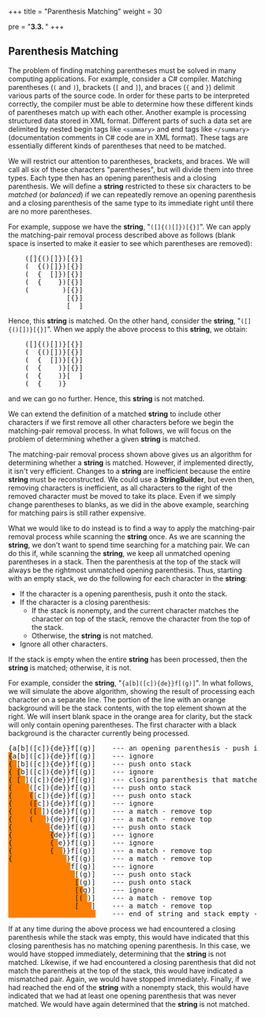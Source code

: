 +++
title = "Parenthesis Matching"
weight = 30

pre = "<b>3.3. </b>"
+++

## Parenthesis Matching

The problem of finding matching parentheses must be solved in many
computing applications. For example, consider a C\# compiler. Matching
parentheses (`(` and `)`), brackets (`[` and `]`), and braces (`{` and
`}`) delimit various parts of the source code. In order for these parts
to be interpreted correctly, the compiler must be able to determine how
these different kinds of parentheses match up with each other. Another
example is processing structured data stored in XML format. Different
parts of such a data set are delimited by nested begin tags like
`<summary>` and end tags like `</summary>` (documentation comments
in C\# code are in XML format). These tags are essentially different
kinds of parentheses that need to be matched.

We will restrict our attention to parentheses, brackets, and braces. We
will call all six of these characters "parentheses", but will divide
them into three types. Each type then has an opening parenthesis and a
closing parenthesis. We will define a **string** restricted to these six
characters to be *matched* (or *balanced*) if we can repeatedly remove
an opening parenthesis and a closing parenthesis of the same type to its
immediate right until there are no more parentheses.

For example, suppose we have the **string**, "`([]{()[]})[{}]`". We can
apply the matching-pair removal process described above as follows
(blank space is inserted to make it easier to see which parentheses are
removed):
<pre>
    ([]{()[]})[{}]
    (  {()[]})[{}]
    (  {  []})[{}]
    (  {    })[{}]
    (        )[{}]
              [{}]
              [  ]
</pre>
Hence, this **string** is matched. On the other hand, consider the
**string**, "`([]{()[])}[{}]`". When we apply the above process to this
**string**, we obtain:
<pre>
    ([]{()[])}[{}]
    (  {()[])}[{}]
    (  {  [])}[{}]
    (  {    )}[{}]
    (  {    )}[  ]
    (  {    )}
</pre>
and we can go no further. Hence, this **string** is not matched.

We can extend the definition of a matched **string** to include other
characters if we first remove all other characters before we begin the
matching-pair removal process. In what follows, we will focus on the
problem of determining whether a given **string** is matched.

The matching-pair removal process shown above gives us an algorithm for
determining whether a **string** is matched. However, if implemented
directly, it isn't very efficient. Changes to a **string** are
inefficient because the entire **string** must be reconstructed. We
could use a **StringBuilder**, but even then, removing characters is
inefficient, as all characters to the right of the removed character
must be moved to take its place. Even if we simply change parentheses to
blanks, as we did in the above example, searching for matching pairs is
still rather expensive.

What we would like to do instead is to find a way to apply the
matching-pair removal process while scanning the **string** once. As we
are scanning the **string**, we don't want to spend time searching for a
matching pair. We can do this if, while scanning the **string**, we keep
all unmatched opening parentheses in a stack. Then the parenthesis at
the top of the stack will always be the rightmost unmatched opening
parenthesis. Thus, starting with an empty stack, we do the following for
each character in the **string**:

  - If the character is a opening parenthesis, push it onto the stack.
  - If the character is a closing parenthesis:
      - If the stack is nonempty, and the current character matches the
        character on top of the stack, remove the character from the top
        of the stack.
      - Otherwise, the **string** is not matched.
  - Ignore all other characters.

If the stack is empty when the entire **string** has been processed,
then the **string** is matched; otherwise, it is not.

For example, consider the **string**, "`{a[b]([c]){de}}f[(g)]`". In what
follows, we will simulate the above algorithm, showing the result of
processing each character on a separate line. The portion of the line
with an orange background will be the stack contents, with the top element
shown at the right. We will insert blank space in the orange area for
clarity, but the stack will only contain opening parentheses. The first
character with a black background is the character currently being
processed.
<pre>
{a[b]([c]){de}}f[(g)]    --- an opening parenthesis - push it onto the stack
<span style="background-color:#ff7f00">{</span>a[b]([c]){de}}f[(g)]    --- ignore
<span style="background-color:#ff7f00">{ </span>[b]([c]){de}}f[(g)]    --- push onto stack
<span style="background-color:#ff7f00">{ [</span>b]([c]){de}}f[(g)]    --- ignore
<span style="background-color:#ff7f00">{ [ </span>]([c]){de}}f[(g)]    --- closing parenthesis that matches the top - remove top
<span style="background-color:#ff7f00">{    </span>([c]){de}}f[(g)]    --- push onto stack
<span style="background-color:#ff7f00">{    (</span>[c]){de}}f[(g)]    --- push onto stack
<span style="background-color:#ff7f00">{    ([</span>c]){de}}f[(g)]    --- ignore
<span style="background-color:#ff7f00">{    ([ </span>]){de}}f[(g)]    --- a match - remove top
<span style="background-color:#ff7f00">{    (   </span>){de}}f[(g)]    --- a match - remove top
<span style="background-color:#ff7f00">{         </span>{de}}f[(g)]    --- push onto stack
<span style="background-color:#ff7f00">{         {</span>de}}f[(g)]    --- ignore
<span style="background-color:#ff7f00">{         { </span>e}}f[(g)]    --- ignore
<span style="background-color:#ff7f00">{         {  </span>}}f[(g)]    --- a match - remove top
<span style="background-color:#ff7f00">{             </span>}f[(g)]    --- a match - remove top
<span style="background-color:#ff7f00">               </span>f[(g)]    --- ignore
<span style="background-color:#ff7f00">                </span>[(g)]    --- push onto stack
<span style="background-color:#ff7f00">                [</span>(g)]    --- push onto stack
<span style="background-color:#ff7f00">                [(</span>g)]    --- ignore
<span style="background-color:#ff7f00">                [( </span>)]    --- a match - remove top
<span style="background-color:#ff7f00">                [   </span>]    --- a match - remove top
<span style="background-color:#ff7f00">                     </span>    --- end of string and stack empty - matched string
</pre>
If at any time during the above process we had encountered a closing
parenthesis while the stack was empty, this would have indicated that
this closing parenthesis has no matching opening parenthesis. In this
case, we would have stopped immediately, determining that the **string**
is not matched. Likewise, if we had encountered a closing parenthesis
that did not match the parentheis at the top of the stack, this would
have indicated a mismatched pair. Again, we would have stopped
immediately. Finally, if we had reached the end of the **string** with a
nonempty stack, this would have indicated that we had at least one
opening parenthesis that was never matched. We would have again
determined that the **string** is not matched.
